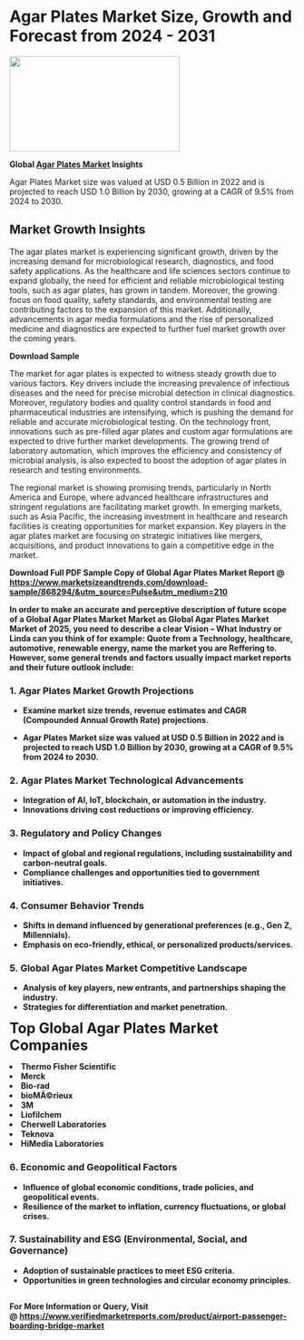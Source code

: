 <H1>Agar Plates Market Size, Growth and Forecast from 2024 - 2031</H1><img class="aligncenter size-medium wp-image-584254" src="https://thirdeyenews.in/wp-content/uploads/2024/09/Global-Market-Research-300x168.jpeg" alt="" width="300" height="168" /><p><strong>Global&nbsp;<a href="https://www.marketsizeandtrends.com/download-sample/868294/&amp;utm_source=Pulse&amp;utm_medium=210">Agar Plates Market</a> Insights</strong></p><p>Agar Plates Market size was valued at USD 0.5 Billion in 2022 and is projected to reach USD 1.0 Billion by 2030, growing at a CAGR of 9.5% from 2024 to 2030.</p><p><h2>Market Growth Insights</h2> <p>The agar plates market is experiencing significant growth, driven by the increasing demand for microbiological research, diagnostics, and food safety applications. As the healthcare and life sciences sectors continue to expand globally, the need for efficient and reliable microbiological testing tools, such as agar plates, has grown in tandem. Moreover, the growing focus on food quality, safety standards, and environmental testing are contributing factors to the expansion of this market. Additionally, advancements in agar media formulations and the rise of personalized medicine and diagnostics are expected to further fuel market growth over the coming years.</p> <p><strong>Download Sample</strong></p> <p>The market for agar plates is expected to witness steady growth due to various factors. Key drivers include the increasing prevalence of infectious diseases and the need for precise microbial detection in clinical diagnostics. Moreover, regulatory bodies and quality control standards in food and pharmaceutical industries are intensifying, which is pushing the demand for reliable and accurate microbiological testing. On the technology front, innovations such as pre-filled agar plates and custom agar formulations are expected to drive further market developments. The growing trend of laboratory automation, which improves the efficiency and consistency of microbial analysis, is also expected to boost the adoption of agar plates in research and testing environments.</p> <p>The regional market is showing promising trends, particularly in North America and Europe, where advanced healthcare infrastructures and stringent regulations are facilitating market growth. In emerging markets, such as Asia Pacific, the increasing investment in healthcare and research facilities is creating opportunities for market expansion. Key players in the agar plates market are focusing on strategic initiatives like mergers, acquisitions, and product innovations to gain a competitive edge in the market.</p> <p><strong></p><p><span class=""><strong>Download Full PDF Sample Copy of Global Agar Plates Market Report</strong> @ <a href="https://www.marketsizeandtrends.com/download-sample/868294/&amp;utm_source=Pulse&amp;utm_medium=210" target="_blank">https://www.marketsizeandtrends.com/download-sample/868294/&amp;utm_source=Pulse&amp;utm_medium=210</a></span></p><p>In order to make an accurate and perceptive description of future scope of a Global&nbsp;Agar Plates Market Market as Global&nbsp;Agar Plates Market Market of 2025, you need to describe a clear Vision &ndash; What Industry or Linda can you think of for example: Quote from a Technology, healthcare, automotive, renewable energy, name the market you are Reffering to. However, some general trends and factors usually impact market reports and their future outlook include:</p><h3>1.&nbsp;<strong>Agar Plates Market Growth Projections</strong></h3><ul><li>Examine market size trends, revenue estimates and CAGR (Compounded Annual Growth Rate) projections.</li><li><p>Agar Plates Market size was valued at USD 0.5 Billion in 2022 and is projected to reach USD 1.0 Billion by 2030, growing at a CAGR of 9.5% from 2024 to 2030.</p></li></ul><h3>2.&nbsp;<strong>Agar Plates Market Technological Advancements</strong></h3><ul><li>Integration of AI, IoT, blockchain, or automation in the industry.</li><li>Innovations driving cost reductions or improving efficiency.</li></ul><h3>3.&nbsp;<strong>Regulatory and Policy Changes</strong></h3><ul><li>Impact of global and regional regulations, including sustainability and carbon-neutral goals.</li><li>Compliance challenges and opportunities tied to government initiatives.</li></ul><h3>4.&nbsp;<strong>Consumer Behavior Trends</strong></h3><ul><li>Shifts in demand influenced by generational preferences (e.g., Gen Z, Millennials).</li><li>Emphasis on eco-friendly, ethical, or personalized products/services.</li></ul><h3>5.&nbsp;<strong>Global Agar Plates Market Competitive Landscape</strong></h3><ul><li>Analysis of key players, new entrants, and partnerships shaping the industry.</li><li>Strategies for differentiation and market penetration.</li></ul><p data-pm-slice="1 1 []"><span style="color: inherit; font-family: inherit; font-size: 25px;">Top Global Agar Plates Market Companies</span></p><div class="" data-test-id=""><p><li>Thermo Fisher Scientific</li><li> Merck</li><li> Bio-rad</li><li> bioMÃ©rieux</li><li> 3M</li><li> Liofilchem</li><li> Cherwell Laboratories</li><li> Teknova</li><li> HiMedia Laboratories</li></p></div><h3>6.&nbsp;<strong>Economic and Geopolitical Factors</strong></h3><ul><li>Influence of global economic conditions, trade policies, and geopolitical events.</li><li>Resilience of the market to inflation, currency fluctuations, or global crises.</li></ul><h3>7.&nbsp;<strong>Sustainability and ESG (Environmental, Social, and Governance)</strong></h3><ul><li>Adoption of sustainable practices to meet ESG criteria.</li><li>Opportunities in green technologies and circular economy principles.</li></ul><h2><strong style="font-size: 14px;">For More Information or Query, Visit @&nbsp;</strong><a style="background-color: #ffffff; font-size: 14px;" href="https://www.marketsizeandtrends.com/report/agar-plates-market/" target="_blank">https://www.verifiedmarketreports.com/product/airport-passenger-boarding-bridge-market</a></h2>
